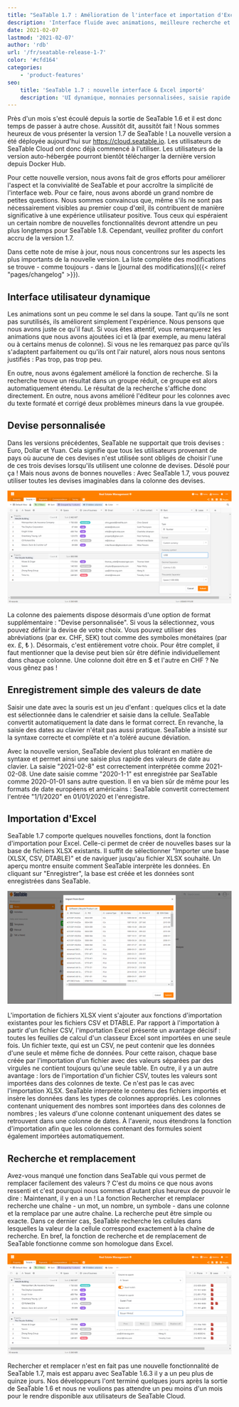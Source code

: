 ```yaml
---
title: "SeaTable 1.7 : Amélioration de l'interface et importation d'Excel"
description: 'Interface fluide avec animations, meilleure recherche et markdown. Gérez traceurs, convertissez Excel avec reconnaissance des types, remplacez des valeurs groupées, saisissez plus rapidement des dates : tout pour travailler vite, bien, et attendre la version 1.8 avec impatience!'
date: 2021-02-07
lastmod: '2021-02-07'
author: 'rdb'
url: '/fr/seatable-release-1-7'
color: '#cfd164'
categories:
    - 'product-features'
seo:
    title: 'SeaTable 1.7 : nouvelle interface & Excel importé'
    description: 'UI dynamique, monnaies personnalisées, saisie rapide de dates, import Excel efficace et remplacement de masse – SeaTable 1.7 dope la productivité!'
---
```


Près d'un mois s'est écoulé depuis la sortie de SeaTable 1.6 et il est donc temps de passer à autre chose. Aussitôt dit, aussitôt fait ! Nous sommes heureux de vous présenter la version 1.7 de SeaTable ! La nouvelle version a été déployée aujourd'hui sur https://cloud.seatable.io. Les utilisateurs de SeaTable Cloud ont donc déjà commencé à l'utiliser. Les utilisateurs de la version auto-hébergée pourront bientôt télécharger la dernière version depuis Docker Hub.

Pour cette nouvelle version, nous avons fait de gros efforts pour améliorer l'aspect et la convivialité de SeaTable et pour accroître la simplicité de l'interface web. Pour ce faire, nous avons abordé un grand nombre de petites questions. Nous sommes convaincus que, même s'ils ne sont pas nécessairement visibles au premier coup d'œil, ils contribuent de manière significative à une expérience utilisateur positive. Tous ceux qui espéraient un certain nombre de nouvelles fonctionnalités devront attendre un peu plus longtemps pour SeaTable 1.8. Cependant, veuillez profiter du confort accru de la version 1.7.

Dans cette note de mise à jour, nous nous concentrons sur les aspects les plus importants de la nouvelle version. La liste complète des modifications se trouve - comme toujours - dans le [journal des modifications]({{< relref "pages/changelog" >}}).

## Interface utilisateur dynamique

Les animations sont un peu comme le sel dans la soupe. Tant qu'ils ne sont pas surutilisés, ils améliorent simplement l'expérience. Nous pensons que nous avons juste ce qu'il faut. Si vous êtes attentif, vous remarquerez les animations que nous avons ajoutées ici et là (par exemple, au menu latéral ou à certains menus de colonne). Si vous ne les remarquez pas parce qu'ils s'adaptent parfaitement ou qu'ils ont l'air naturel, alors nous nous sentons justifiés : Pas trop, pas trop peu.

En outre, nous avons également amélioré la fonction de recherche. Si la recherche trouve un résultat dans un groupe réduit, ce groupe est alors automatiquement étendu. Le résultat de la recherche s'affiche donc directement. En outre, nous avons amélioré l'éditeur pour les colonnes avec du texte formaté et corrigé deux problèmes mineurs dans la vue groupée.

## Devise personnalisée

Dans les versions précédentes, SeaTable ne supportait que trois devises : Euro, Dollar et Yuan. Cela signifie que tous les utilisateurs provenant de pays où aucune de ces devises n'est utilisée sont obligés de choisir l'une de ces trois devises lorsqu'ils utilisent une colonne de devises. Désolé pour ça ! Mais nous avons de bonnes nouvelles : Avec SeaTable 1.7, vous pouvez utiliser toutes les devises imaginables dans la colonne des devises.

![Utilisez la dénomination que vous voulez dans SeaTable 1.7](Custom_Currency_1590x802.png)

La colonne des paiements dispose désormais d'une option de format supplémentaire : "Devise personnalisée". Si vous la sélectionnez, vous pouvez définir la devise de votre choix. Vous pouvez utiliser des abréviations (par ex. CHF, SEK) tout comme des symboles monétaires (par ex. £, ₺ ). Désormais, c'est entièrement votre choix. Pour être complet, il faut mentionner que la devise peut bien sûr être définie individuellement dans chaque colonne. Une colonne doit être en $ et l'autre en CHF ? Ne vous gênez pas !

## Enregistrement simple des valeurs de date

Saisir une date avec la souris est un jeu d'enfant : quelques clics et la date est sélectionnée dans le calendrier et saisie dans la cellule. SeaTable convertit automatiquement la date dans le format correct. En revanche, la saisie des dates au clavier n'était pas aussi pratique. SeaTable a insisté sur la syntaxe correcte et complète et n'a toléré aucune déviation.

Avec la nouvelle version, SeaTable devient plus tolérant en matière de syntaxe et permet ainsi une saisie plus rapide des valeurs de date au clavier. La saisie "2021-02-8" est correctement interprétée comme 2021-02-08. Une date saisie comme "2020-1-1" est enregistrée par SeaTable comme 2020-01-01 sans autre question. Il en va bien sûr de même pour les formats de date européens et américains : SeaTable convertit correctement l'entrée "1/1/2020" en 01/01/2020 et l'enregistre.

## Importation d'Excel

SeaTable 1.7 comporte quelques nouvelles fonctions, dont la fonction d'importation pour Excel. Celle-ci permet de créer de nouvelles bases sur la base de fichiers XLSX existants. Il suffit de sélectionner "Importer une base (XLSX, CSV, DTABLE)" et de naviguer jusqu'au fichier XLSX souhaité. Un aperçu montre ensuite comment SeaTable interprète les données. En cliquant sur "Enregistrer", la base est créée et les données sont enregistrées dans SeaTable.

![Créer de nouvelles bases en important un classeur excel](Excel_Import_1590x802.png)

L'importation de fichiers XLSX vient s'ajouter aux fonctions d'importation existantes pour les fichiers CSV et DTABLE. Par rapport à l'importation à partir d'un fichier CSV, l'importation Excel présente un avantage décisif : toutes les feuilles de calcul d'un classeur Excel sont importées en une seule fois. Un fichier texte, qui est un CSV, ne peut contenir que les données d'une seule et même fiche de données. Pour cette raison, chaque base créée par l'importation d'un fichier avec des valeurs séparées par des virgules ne contient toujours qu'une seule table. En outre, il y a un autre avantage : lors de l'importation d'un fichier CSV, toutes les valeurs sont importées dans des colonnes de texte. Ce n'est pas le cas avec l'importation XLSX. SeaTable interprète le contenu des fichiers importés et insère les données dans les types de colonnes appropriés. Les colonnes contenant uniquement des nombres sont importées dans des colonnes de nombres ; les valeurs d'une colonne contenant uniquement des dates se retrouvent dans une colonne de dates. À l'avenir, nous étendrons la fonction d'importation afin que les colonnes contenant des formules soient également importées automatiquement.

## Recherche et remplacement

Avez-vous manqué une fonction dans SeaTable qui vous permet de remplacer facilement des valeurs ? C'est du moins ce que nous avons ressenti et c'est pourquoi nous sommes d'autant plus heureux de pouvoir le dire : Maintenant, il y en a un ! La fonction Rechercher et remplacer recherche une chaîne - un mot, un nombre, un symbole - dans une colonne et la remplace par une autre chaîne. La recherche peut être simple ou exacte. Dans ce dernier cas, SeaTable recherche les cellules dans lesquelles la valeur de la cellule correspond exactement à la chaîne de recherche. En bref, la fonction de recherche et de remplacement de SeaTable fonctionne comme son homologue dans Excel.

![Nouvelle fonctionnalité dans SeaTable 1.6.3 : Remplacement de lots](Batch_replacement_1590x717.png)

Rechercher et remplacer n'est en fait pas une nouvelle fonctionnalité de SeaTable 1.7, mais est apparu avec SeaTable 1.6.3 il y a un peu plus de quinze jours. Nos développeurs l'ont terminé quelques jours après la sortie de SeaTable 1.6 et nous ne voulions pas attendre un peu moins d'un mois pour le rendre disponible aux utilisateurs de SeaTable Cloud.
